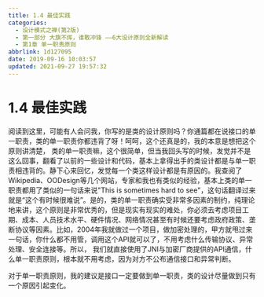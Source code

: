 ```yaml
---
title: 1.4 最佳实践
categories: 
  - 设计模式之禅(第2版)
  - 第一部分 大旗不挥，谁敢冲锋 ——6大设计原则全新解读
  - 第1章 单一职责原则
abbrlink: 1d127095
date: 2019-09-16 10:03:57
updated: 2021-09-27 19:57:32
---
```

# 1.4 最佳实践 #
阅读到这里，可能有人会问我，你写的是类的设计原则吗？你通篇都在说接口的单一职责，类的单一职责你都违背了呀！呵呵，这个还真是的，我的本意是想把这个原则讲清楚， 类的单一职责嘛，这个很简单，但当我回头写的时候，发觉并不是这么回事，翻看了以前的一些设计和代码，基本上拿得出手的类设计都是与单一职责相违背的。静下心来回忆，发觉每一个类这样设计都是有原因的。我查阅了Wikipedia、OODesign等几个网站，专家和我也有类似的经验，基本上类的单一职责都用了类似的一句话来说"This is sometimes hard to see"，这句话翻译过来就是“这个有时候很难说”。是的，类的单一职责确实受非常多因素的制约，纯理论地来讲，这个原则是非常优秀的，但是现实有现实的难处，你必须去考虑项目工期、成本、人员技术水平、硬件情况、网络情况甚至有时候还要考虑政府政策、垄断协议等因素。比如，2004年我就做过一个项目，做加密处理的，甲方就甩过来一句话，你什么都不用管，调用这个API就可以了，不用考虑什么传输协议、异常处理、安全连接等。所以， 我们就直接使用了JNI与加密厂商提供的API通信，什么单一职责原则，根本就不用考虑，因为对方不公布通信接口和异常判断。

对于单一职责原则，我的建议是接口一定要做到单一职责，类的设计尽量做到只有一个原因引起变化。
